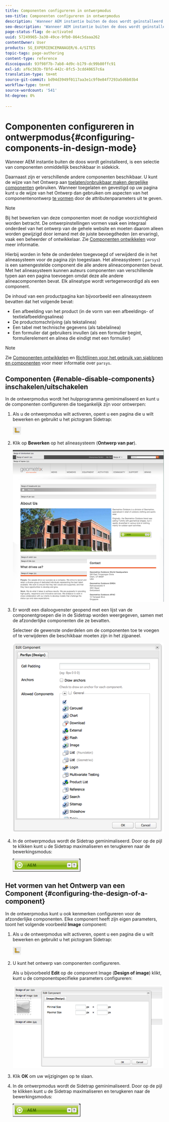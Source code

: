 ```yaml
---
title: Componenten configureren in ontwerpmodus
seo-title: Componenten configureren in ontwerpmodus
description: 'Wanneer AEM instantie buiten de doos wordt geïnstalleerd, is een selectie van componenten onmiddellijk beschikbaar in sidekick. Daarnaast zijn er verschillende andere componenten beschikbaar. U kunt de ontwerpmodus gebruiken om dergelijke componenten in- en uit te schakelen. '
seo-description: 'Wanneer AEM instantie buiten de doos wordt geïnstalleerd, is een selectie van componenten onmiddellijk beschikbaar in sidekick. Daarnaast zijn er verschillende andere componenten beschikbaar. U kunt de ontwerpmodus gebruiken om dergelijke componenten in- en uit te schakelen. '
page-status-flag: de-activated
uuid: 57249965-3a30-49ce-9fb0-864c5daaa262
contentOwner: User
products: SG_EXPERIENCEMANAGER/6.4/SITES
topic-tags: page-authoring
content-type: reference
discoiquuid: 93f98f7b-7ab8-4d9c-b179-dc99b80ffc91
exl-id: af6c383b-f8fd-442c-8fc5-3cdd40657c6a
translation-type: tm+mt
source-git-commit: bd94d3949f0117aa3e1c9f0e84f7293a5d6b03b4
workflow-type: tm+mt
source-wordcount: '541'
ht-degree: 0%

---
```


# Componenten configureren in ontwerpmodus{#configuring-components-in-design-mode}

Wanneer AEM instantie buiten de doos wordt geïnstalleerd, is een selectie van componenten onmiddellijk beschikbaar in sidekick.

Daarnaast zijn er verschillende andere componenten beschikbaar. U kunt de wijze van het Ontwerp aan [toelaten/onbruikbaar maken dergelijke componenten](#enabledisablecomponentsusingdesignmode) gebruiken. Wanneer toegelaten en gevestigd op uw pagina kunt u de wijze van het Ontwerp dan gebruiken om aspecten van het componentenontwerp [te vormen](#configuringcomponentsusingdesignmode) door de attributenparameters uit te geven.

>[!NOTE]
>
>Bij het bewerken van deze componenten moet de nodige voorzichtigheid worden betracht. De ontwerpinstellingen vormen vaak een integraal onderdeel van het ontwerp van de gehele website en moeten daarom alleen worden gewijzigd door iemand met de juiste bevoegdheden (en ervaring), vaak een beheerder of ontwikkelaar. Zie [Componenten ontwikkelen](/help/sites-developing/components.md) voor meer informatie.

Hierbij worden in feite de onderdelen toegevoegd of verwijderd die in het alineasysteem voor de pagina zijn toegestaan. Het alineasysteem ( `parsys`) is een samengestelde component die alle andere alineacomponenten bevat. Met het alineasysteem kunnen auteurs componenten van verschillende typen aan een pagina toevoegen omdat deze alle andere alineacomponenten bevat. Elk alineatype wordt vertegenwoordigd als een component.

De inhoud van een productpagina kan bijvoorbeeld een alineasysteem bevatten dat het volgende bevat:

* Een afbeelding van het product (in de vorm van een afbeeldings- of textielafbeeldingsalinea)
* De productomschrijving (als tekstalinea)
* Een tabel met technische gegevens (als tabelalinea)
* Een formulier dat gebruikers invullen (als een formulier begint, formulierelement en alinea die eindigt met een formulier)

>[!NOTE]
>
>Zie [Componenten ontwikkelen](/help/sites-developing/components.md#paragraphsystem) en [Richtlijnen voor het gebruik van sjablonen en componenten](/help/sites-developing/dev-guidelines-bestpractices.md#guidelines-for-using-templates-and-components) voor meer informatie over `parsys`.

## Componenten {#enable-disable-components} inschakelen/uitschakelen

In de ontwerpmodus wordt het hulpprogramma geminimaliseerd en kunt u de componenten configureren die toegankelijk zijn voor ontwerpen:

1. Als u de ontwerpmodus wilt activeren, opent u een pagina die u wilt bewerken en gebruikt u het pictogram Sidetrap:

   ![](do-not-localize/chlimage_1.png)

1. Klik op **Bewerken** op het alineasysteem (**Ontwerp van par**).

   ![screen_shot_2012-02-08at102726am](assets/screen_shot_2012-02-08at102726am.png)

1. Er wordt een dialoogvenster geopend met een lijst van de componentgroepen die in de Sidetrap worden weergegeven, samen met de afzonderlijke componenten die ze bevatten.

   Selecteer de gewenste onderdelen om de componenten toe te voegen of te verwijderen die beschikbaar moeten zijn in het zijpaneel.

   ![screen_shot_2012-02-08at103407am](assets/screen_shot_2012-02-08at103407am.png)

1. In de ontwerpmodus wordt de Sidetrap geminimaliseerd. Door op de pijl te klikken kunt u de Sidetrap maximaliseren en terugkeren naar de bewerkingsmodus:

   ![](do-not-localize/sidekick-collapsed.png)

## Het vormen van het Ontwerp van een Component {#configuring-the-design-of-a-component}

In de ontwerpmodus kunt u ook kenmerken configureren voor de afzonderlijke componenten. Elke component heeft zijn eigen parameters, toont het volgende voorbeeld **Image** component:

1. Als u de ontwerpmodus wilt activeren, opent u een pagina die u wilt bewerken en gebruikt u het pictogram Sidetrap:

   ![](do-not-localize/chlimage_1-1.png)

1. U kunt het ontwerp van componenten configureren.

   Als u bijvoorbeeld **Edit** op de component Image (**Design of image**) klikt, kunt u de componentspecifieke parameters configureren:

   ![chlimage_1-12](assets/chlimage_1-12.png)

1. Klik **OK** om uw wijzigingen op te slaan.

1. In de ontwerpmodus wordt de Sidetrap geminimaliseerd. Door op de pijl te klikken kunt u de Sidetrap maximaliseren en terugkeren naar de bewerkingsmodus:

   ![](do-not-localize/sidekick-collapsed-1.png)
